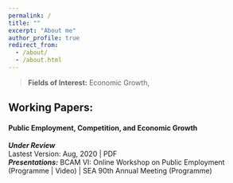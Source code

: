 ```yaml
---
permalink: /
title: ""
excerpt: "About me"
author_profile: true
redirect_from: 
  - /about/
  - /about.html
---
```


> **Fields of Interest:** Economic Growth, 

## Working Papers:

#### **Public Employment, Competition, and Economic Growth**<br/>
**_Under Review_**<br/>
Lastest Version: Aug, 2020 | PDF<br/>
**_Presentations:_** BCAM VI: Online Workshop on Public Employment  (Programme | Video) | SEA 90th Annual Meeting (Programme)
